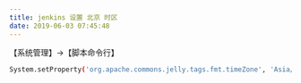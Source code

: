 ```yaml
---
title: jenkins 设置 北京 时区
date: 2019-06-03 07:45:48
---
```

【系统管理】->【脚本命令行】
```bash
System.setProperty('org.apache.commons.jelly.tags.fmt.timeZone', 'Asia/Shanghai')

```
  